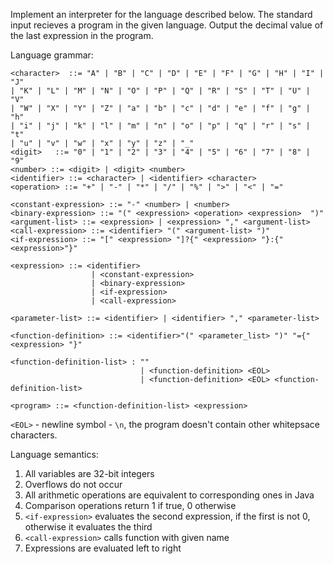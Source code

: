 Implement an interpreter for the language described below.
The standard input recieves a program in the given language.
Output the decimal value of the last expression in the program.

Language grammar:

    <character>  ::= "A" | "B" | "C" | "D" | "E" | "F" | "G" | "H" | "I" | "J" 
    | "K" | "L" | "M" | "N" | "O" | "P" | "Q" | "R" | "S" | "T" | "U" | "V" 
    | "W" | "X" | "Y" | "Z" | "a" | "b" | "c" | "d" | "e" | "f" | "g" | "h" 
    | "i" | "j" | "k" | "l" | "m" | "n" | "o" | "p" | "q" | "r" | "s" | "t" 
    | "u" | "v" | "w" | "x" | "y" | "z" | "_"
    <digit>   ::= "0" | "1" | "2" | "3" | "4" | "5" | "6" | "7" | "8" | "9"
    <number> ::= <digit> | <digit> <number>
    <identifier> ::= <character> | <identifier> <character>
    <operation> ::= "+" | "-" | "*" | "/" | "%" | ">" | "<" | "="

    <constant-expression> ::= "-" <number> | <number>
    <binary-expression> ::= "(" <expression> <operation> <expression>  ")"
    <argument-list> ::= <expression> | <expression> "," <argument-list>
    <call-expression> ::= <identifier> "(" <argument-list> ")"
    <if-expression> ::= "[" <expression> "]?{" <expression> "}:{"<expression>"}"

    <expression> ::= <identifier>
                      | <constant-expression>
                      | <binary-expression>
                      | <if-expression>
                      | <call-expression>

    <parameter-list> ::= <identifier> | <identifier> "," <parameter-list>

    <function-definition> ::= <identifier>"(" <parameter_list> ")" "={" <expression> "}"

    <function-definition-list> : ""
                                 | <function-definition> <EOL>
                                 | <function-definition> <EOL> <function-definition-list>

    <program> ::= <function-definition-list> <expression>

`<EOL>` - newline symbol - `\n`, the program doesn't contain other whitepsace characters.

Language semantics:

1.  All variables are 32-bit integers
2.  Overflows do not occur
3.  All arithmetic operations are equivalent to corresponding ones in Java
4.  Comparison operations return 1 if true, 0 otherwise
5.  `<if-expression>` evaluates the second expression, if the first is not 0, otherwise it evaluates the third
6.  `<call-expression>` calls function with given name
7.  Expressions are evaluated left to right
